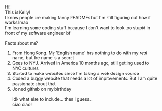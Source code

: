 Hi! <br>
This is Kelly! <br>
I know people are making fancy READMEs but I'm still figuring out how it works lmao <br>
I'm learning some coding stuff because I don't want to look too stupid in front of my software engineer bf
<br><br>
Facts about me? <br>
1. From Hong Kong. My 'English name' has nothing to do with my <i>real</i> name, but the name is a secret <br>
2. Goes to NYU. Arrived in America 10 months ago, still getting used to NYC cultures <br>
3. Started to make websites since I'm taking a web design course <br>
4. Coded a buggy website that needs a lot of improvements. But I am quite passionate about that
5. Joined github on my birthday <br><br>
idk what else to include... then I guess... <br>
ciao ciao!

